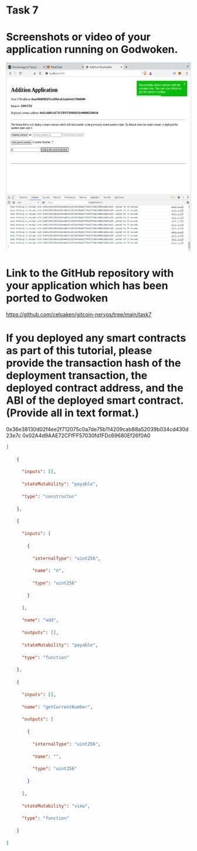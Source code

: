 # Task 7

# Screenshots or video of your application running on Godwoken.
![app](./addition-app.png)

# Link to the GitHub repository with your application which has been ported to Godwoken
https://github.com/celoaken/gitcoin-nervos/tree/main/task7

# If you deployed any smart contracts as part of this tutorial, please provide the transaction hash of the deployment transaction, the deployed contract address, and the ABI of the deployed smart contract. (Provide all in text format.)
0x36e38130d02f4ee2f712075c0a7de75b114209cab88a52039b034cd430d23e7c
0x02A4d9AAE72CFfFF57030fd1FDc69680Ef26f0A0
```json
[

    {

      "inputs": [],

      "stateMutability": "payable",

      "type": "constructor"

    },

    {

      "inputs": [

        {

          "internalType": "uint256",

          "name": "n",

          "type": "uint256"

        }

      ],

      "name": "add",

      "outputs": [],

      "stateMutability": "payable",

      "type": "function"

    },

    {

      "inputs": [],

      "name": "getCurrentNumber",

      "outputs": [

        {

          "internalType": "uint256",

          "name": "",

          "type": "uint256"

        }

      ],

      "stateMutability": "view",

      "type": "function"

    }

]
```
